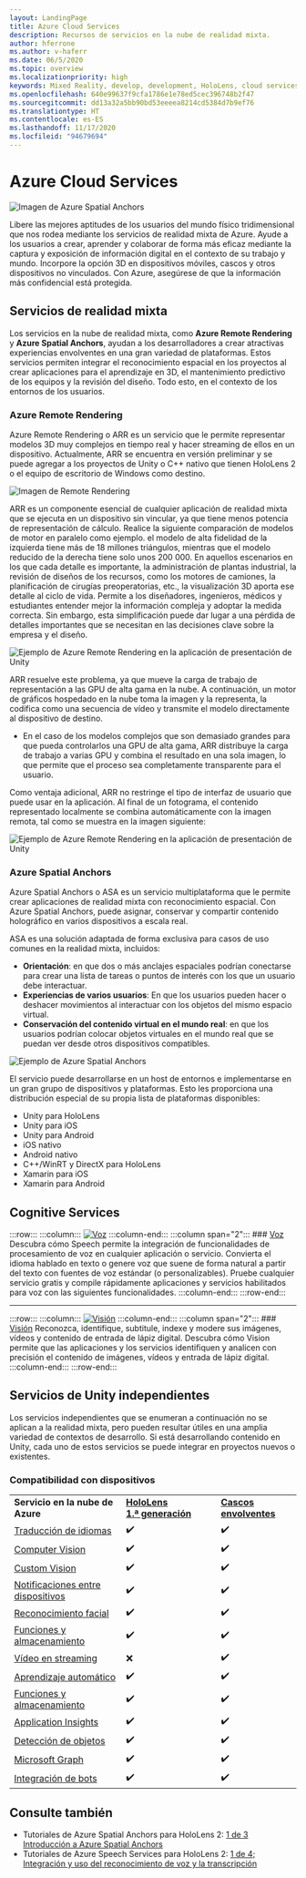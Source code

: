 ```yaml
---
layout: LandingPage
title: Azure Cloud Services
description: Recursos de servicios en la nube de realidad mixta.
author: hferrone
ms.author: v-haferr
ms.date: 06/5/2020
ms.topic: overview
ms.localizationpriority: high
keywords: Mixed Reality, develop, development, HoloLens, cloud services, Azure, remote rendering, spatial anchors, cognitive services, cognition, unity, machine learning, speech translation, computer vision, Microsoft Graph
ms.openlocfilehash: 640e99637f9cfa1786e1e78ed5cec396748b2f47
ms.sourcegitcommit: dd13a32a5bb90bd53eeeea8214cd5384d7b9ef76
ms.translationtype: HT
ms.contentlocale: es-ES
ms.lasthandoff: 11/17/2020
ms.locfileid: "94679694"
---
```

# <a name="azure-cloud-services"></a>Azure Cloud Services

![ Imagen de Azure Spatial Anchors](../design/images/AzureSpatialAnchors.jpg)

Libere las mejores aptitudes de los usuarios del mundo físico tridimensional que nos rodea mediante los servicios de realidad mixta de Azure. Ayude a los usuarios a crear, aprender y colaborar de forma más eficaz mediante la captura y exposición de información digital en el contexto de su trabajo y mundo. Incorpore la opción 3D en dispositivos móviles, cascos y otros dispositivos no vinculados. Con Azure, asegúrese de que la información más confidencial está protegida.

## <a name="mixed-reality-services"></a>Servicios de realidad mixta

Los servicios en la nube de realidad mixta, como **Azure Remote Rendering** y **Azure Spatial Anchors**, ayudan a los desarrolladores a crear atractivas experiencias envolventes en una gran variedad de plataformas. Estos servicios permiten integrar el reconocimiento espacial en los proyectos al crear aplicaciones para el aprendizaje en 3D, el mantenimiento predictivo de los equipos y la revisión del diseño. Todo esto, en el contexto de los entornos de los usuarios.

### <a name="azure-remote-rendering"></a>Azure Remote Rendering
Azure Remote Rendering o ARR es un servicio que le permite representar modelos 3D muy complejos en tiempo real y hacer streaming de ellos en un dispositivo. Actualmente, ARR se encuentra en versión preliminar y se puede agregar a los proyectos de Unity o C++ nativo que tienen HoloLens 2 o el equipo de escritorio de Windows como destino.

![ Imagen de Remote Rendering](../design/images/RemoteRendering.jpg)

ARR es un componente esencial de cualquier aplicación de realidad mixta que se ejecuta en un dispositivo sin vincular, ya que tiene menos potencia de representación de cálculo. Realice la siguiente comparación de modelos de motor en paralelo como ejemplo. el modelo de alta fidelidad de la izquierda tiene más de 18 millones triángulos, mientras que el modelo reducido de la derecha tiene solo unos 200 000. En aquellos escenarios en los que cada detalle es importante, la administración de plantas industrial, la revisión de diseños de los recursos, como los motores de camiones, la planificación de cirugías preoperatorias, etc., la visualización 3D aporta ese detalle al ciclo de vida. Permite a los diseñadores, ingenieros, médicos y estudiantes entender mejor la información compleja y adoptar la medida correcta. Sin embargo, esta simplificación puede dar lugar a una pérdida de detalles importantes que se necesitan en las decisiones clave sobre la empresa y el diseño.

![Ejemplo de Azure Remote Rendering en la aplicación de presentación de Unity](images/arr-engine.png)

ARR resuelve este problema, ya que mueve la carga de trabajo de representación a las GPU de alta gama en la nube. A continuación, un motor de gráficos hospedado en la nube toma la imagen y la representa, la codifica como una secuencia de vídeo y transmite el modelo directamente al dispositivo de destino. 

* En el caso de los modelos complejos que son demasiado grandes para que pueda controlarlos una GPU de alta gama, ARR distribuye la carga de trabajo a varias GPU y combina el resultado en una sola imagen, lo que permite que el proceso sea completamente transparente para el usuario. 

Como ventaja adicional, ARR no restringe el tipo de interfaz de usuario que puede usar en la aplicación. Al final de un fotograma, el contenido representado localmente se combina automáticamente con la imagen remota, tal como se muestra en la imagen siguiente:

![Ejemplo de Azure Remote Rendering en la aplicación de presentación de Unity](images/showcase-app.png)

### <a name="azure-spatial-anchors"></a>Azure Spatial Anchors
Azure Spatial Anchors o ASA es un servicio multiplataforma que le permite crear aplicaciones de realidad mixta con reconocimiento espacial. Con Azure Spatial Anchors, puede asignar, conservar y compartir contenido holográfico en varios dispositivos a escala real. 

ASA es una solución adaptada de forma exclusiva para casos de uso comunes en la realidad mixta, incluidos:
* **Orientación**: en que dos o más anclajes espaciales podrían conectarse para crear una lista de tareas o puntos de interés con los que un usuario debe interactuar.
* **Experiencias de varios usuarios**: En que los usuarios pueden hacer o deshacer movimientos al interactuar con los objetos del mismo espacio virtual.
* **Conservación del contenido virtual en el mundo real**: en que los usuarios podrían colocar objetos virtuales en el mundo real que se puedan ver desde otros dispositivos compatibles.

![Ejemplo de Azure Spatial Anchors](images/persistence.gif)

El servicio puede desarrollarse en un host de entornos e implementarse en un gran grupo de dispositivos y plataformas. Esto les proporciona una distribución especial de su propia lista de plataformas disponibles:
* Unity para HoloLens
* Unity para iOS
* Unity para Android
* iOS nativo
* Android nativo
* C++/WinRT y DirectX para HoloLens
* Xamarin para iOS
* Xamarin para Android

## <a name="cognitive-services"></a>Cognitive Services

:::row:::
    :::column:::
       [![Voz](../whats-new/images/speech.jpg)](https://docs.microsoft.com/azure/cognitive-services/speech-service/)
    :::column-end:::
    :::column span="2":::
        ### <a name="speech"></a>[Voz](https://docs.microsoft.com/azure/cognitive-services/speech-service/)
        Descubra cómo Speech permite la integración de funcionalidades de procesamiento de voz en cualquier aplicación o servicio. Convierta el idioma hablado en texto o genere voz que suene de forma natural a partir del texto con fuentes de voz estándar (o personalizables). Pruebe cualquier servicio gratis y compile rápidamente aplicaciones y servicios habilitados para voz con las siguientes funcionalidades.
    :::column-end:::
:::row-end:::

---

:::row:::
    :::column:::
       [![Visión](../whats-new/images/vision.jpg)](https://docs.microsoft.com/azure/cognitive-services/computer-vision/)
    :::column-end:::
    :::column span="2":::
        ### <a name="vision"></a>[Visión](https://docs.microsoft.com/azure/cognitive-services/computer-vision/)
        Reconozca, identifique, subtitule, indexe y modere sus imágenes, vídeos y contenido de entrada de lápiz digital. Descubra cómo Vision permite que las aplicaciones y los servicios identifiquen y analicen con precisión el contenido de imágenes, vídeos y entrada de lápiz digital.
    :::column-end:::
:::row-end:::


## <a name="standalone-unity-services"></a>Servicios de Unity independientes

Los servicios independientes que se enumeran a continuación no se aplican a la realidad mixta, pero pueden resultar útiles en una amplia variedad de contextos de desarrollo. Si está desarrollando contenido en Unity, cada uno de estos servicios se puede integrar en proyectos nuevos o existentes.

### <a name="device-support"></a>Compatibilidad con dispositivos
<table>
    <tr>
        <td><strong>Servicio en la nube de Azure</strong></td>
        <td><a href="../hololens-hardware-details.md"><strong>HoloLens 1.ª generación</strong></a></td>
        <td><a href="../discover/immersive-headset-hardware-details.md"><strong>Cascos envolventes</strong></a></td>
    </tr>
     <tr>
        <td><a href="unity/tutorials/mr-azure-301.md">Traducción de idiomas</a></td>
        <td>✔️</td>
        <td>✔️</td>
    </tr>
    <tr>
        <td><a href="unity/tutorials/mr-azure-302.md">Computer Vision</a></td>
        <td>✔️</td>
        <td>✔️</td>
    </tr>
    <tr>
        <td><a href="unity/tutorials/mr-azure-302b.md">Custom Vision</a></td>
        <td>✔️</td>
        <td>✔️</td>
    </tr>
    <tr>
        <td><a href="unity/tutorials/mr-azure-303.md">Notificaciones entre dispositivos</a></td>
        <td>✔️</td>
        <td>✔️</td>
    </tr>
    <tr>
        <td><a href="unity/tutorials/mr-azure-304.md">Reconocimiento facial</a></td>
        <td>✔️</td>
        <td>✔️</td>
    </tr>
    <tr>
        <td><a href="unity/tutorials/mr-azure-305.md">Funciones y almacenamiento</a></td>
        <td>✔️</td>
        <td>✔️</td>
    </tr>
    <tr>
        <td><a href="unity/tutorials/mr-azure-306.md">Vídeo en streaming</a></td>
        <td>❌</td>
        <td>✔️</td>
    </tr>
    <tr>
        <td><a href="unity/tutorials/mr-azure-307.md">Aprendizaje automático</a></td>
        <td>✔️</td>
        <td>✔️</td>
    </tr>
    <tr>
        <td><a href="unity/tutorials/mr-azure-308.md"mr-azure-308.md">Funciones y almacenamiento</a></td>
        <td>✔️</td>
        <td>✔️</td>
    </tr>
    <tr>
        <td><a href="unity/tutorials/mr-azure-309.md">Application Insights</a></td>
        <td>✔️</td>
        <td>✔️</td>
    </tr>
    <tr>
        <td><a href="unity/tutorials/mr-azure-310.md">Detección de objetos</a></td>
        <td>✔️</td>
        <td>✔️</td>
    </tr>
    <tr>
        <td><a href="unity/tutorials/mr-azure-311.md">Microsoft Graph</a></td>
        <td>✔️</td>
        <td>✔️</td>
    </tr>
    <tr>
        <td><a href="unity/tutorials/mr-azure-312.md">Integración de bots</a></td>
        <td>✔️</td>
        <td>✔️</td>
    </tr>
</table>

## <a name="see-also"></a>Consulte también

* Tutoriales de Azure Spatial Anchors para HoloLens 2: [1 de 3 Introducción a Azure Spatial Anchors](../mrlearning-asa-ch1.md)
* Tutoriales de Azure Speech Services para HoloLens 2: [1 de 4; Integración y uso del reconocimiento de voz y la transcripción](../develop/unity/tutorials/mrlearning-speechSDK-ch1.md)
